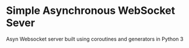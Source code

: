 Simple Asynchronous WebSocket Sever
==================================

Asyn Websocket server built using coroutines and generators in Python 3 
